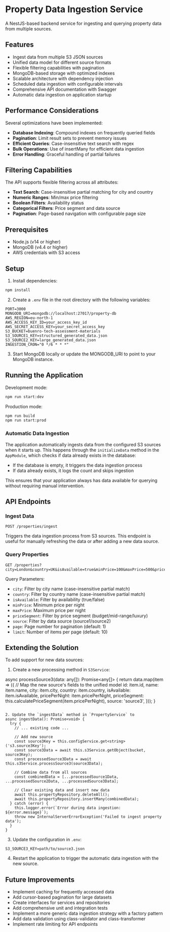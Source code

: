 # Property Data Ingestion Service

A NestJS-based backend service for ingesting and querying property data from multiple sources.

## Features

- Ingest data from multiple S3 JSON sources
- Unified data model for different source formats
- Flexible filtering capabilities with pagination
- MongoDB-based storage with optimized indexes
- Scalable architecture with dependency injection
- Scheduled data ingestion with configurable intervals
- Comprehensive API documentation with Swagger
- Automatic data ingestion on application startup

## Performance Considerations

Several optimizations have been implemented:

- **Database Indexing**: Compound indexes on frequently queried fields
- **Pagination**: Limit result sets to prevent memory issues
- **Efficient Queries**: Case-insensitive text search with regex
- **Bulk Operations**: Use of insertMany for efficient data ingestion
- **Error Handling**: Graceful handling of partial failures

## Filtering Capabilities

The API supports flexible filtering across all attributes:

- **Text Search**: Case-insensitive partial matching for city and country
- **Numeric Ranges**: Min/max price filtering
- **Boolean Filters**: Availability status
- **Categorical Filters**: Price segment and data source
- **Pagination**: Page-based navigation with configurable page size

## Prerequisites

- Node.js (v14 or higher)
- MongoDB (v4.4 or higher)
- AWS credentials with S3 access

## Setup

1. Install dependencies:
```bash
npm install
```

2. Create a `.env` file in the root directory with the following variables:
```
PORT=3000
MONGODB_URI=mongodb://localhost:27017/property-db
AWS_REGION=eu-north-1
AWS_ACCESS_KEY_ID=your_access_key_id
AWS_SECRET_ACCESS_KEY=your_secret_access_key
S3_BUCKET=buenro-tech-assessment-materials
S3_SOURCE1_KEY=structured_generated_data.json
S3_SOURCE2_KEY=large_generated_data.json
INGESTION_CRON="0 */6 * * *"
```

3. Start MongoDB locally or update the MONGODB_URI to point to your MongoDB instance.

## Running the Application

Development mode:
```bash
npm run start:dev
```

Production mode:
```bash
npm run build
npm run start:prod
```

### Automatic Data Ingestion

The application automatically ingests data from the configured S3 sources when it starts up. This happens through the `initializeData` method in the `AppModule`, which checks if data already exists in the database:

- If the database is empty, it triggers the data ingestion process
- If data already exists, it logs the count and skips ingestion

This ensures that your application always has data available for querying without requiring manual intervention.

## API Endpoints

### Ingest Data
```
POST /properties/ingest
```
Triggers the data ingestion process from S3 sources. This endpoint is useful for manually refreshing the data or after adding a new data source.

### Query Properties
```
GET /properties?city=London&country=UK&isAvailable=true&minPrice=100&maxPrice=500&priceSegment=medium&source=source1&page=1&limit=10
```

Query Parameters:
- `city`: Filter by city name (case-insensitive partial match)
- `country`: Filter by country name (case-insensitive partial match)
- `isAvailable`: Filter by availability (true/false)
- `minPrice`: Minimum price per night
- `maxPrice`: Maximum price per night
- `priceSegment`: Filter by price segment (budget/mid-range/luxury)
- `source`: Filter by data source (source1/source2)
- `page`: Page number for pagination (default: 1)
- `limit`: Number of items per page (default: 10)

## Extending the Solution

To add support for new data sources:

1. Create a new processing method in `S3Service`:

async processSource3(data: any[]): Promise<any[]> {
  return data.map(item => ({
    // Map the new source's fields to the unified model
    id: item.id,
    name: item.name,
    city: item.city,
    country: item.country,
    isAvailable: item.isAvailable,
    pricePerNight: item.pricePerNight,
    priceSegment: this.calculatePriceSegment(item.pricePerNight),
    source: 'source3',
  }));
}
```

2. Update the `ingestData` method in `PropertyService` to 
async ingestData(): Promise<void> {
  try {
    // ... existing code ...
    
    // Add new source
    const source3Key = this.configService.get<string>('s3.source3Key');
    const source3Data = await this.s3Service.getObject(bucket, source3Key);
    const processedSource3Data = await this.s3Service.processSource3(source3Data);
    
    // Combine data from all sources
    const combinedData = [...processedSource1Data, ...processedSource2Data, ...processedSource3Data];
    
    // Clear existing data and insert new data
    await this.propertyRepository.deleteAll();
    await this.propertyRepository.insertMany(combinedData);
  } catch (error) {
    this.logger.error(`Error during data ingestion: ${error.message}`);
    throw new InternalServerErrorException('Failed to ingest property data');
  }
}
```

3. Update the configuration in `.env`:
```
S3_SOURCE3_KEY=path/to/source3.json
```

4. Restart the application to trigger the automatic data ingestion with the new source.

## Future Improvements

- Implement caching for frequently accessed data
- Add cursor-based pagination for large datasets
- Create interfaces for services and repositories
- Add comprehensive unit and integration tests
- Implement a more generic data ingestion strategy with a factory pattern
- Add data validation using class-validator and class-transformer
- Implement rate limiting for API endpoints
